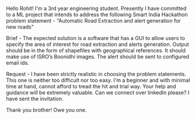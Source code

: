 Hello Rohit!
I'm a 3rd year engineering student. Presently I have committed to a ML project that intends to address the following Smart India Hackathon problem statement - "Automatic Road Extraction and alert generation for new roads" 

Brief - The expected solution is a software that has a GUI to allow users to specify the area of interest for road extraction and alerts generation. Output should be in the form of shapefiles with geographical references. It should make use of ISRO’s Boonidhi images. The alert should be sent to configured email ids.

Request - I have been strictly realistic in choosing the problem statements. This one is neither too difficult nor too easy. I'm a beginner and with minimal time at hand, cannot afford to tread the hit and trial way. Your help and guidance will be extremely valuable. Can we connect over linkedIn please? I have sent the invitation.

Thank you brother! Owe you one.

